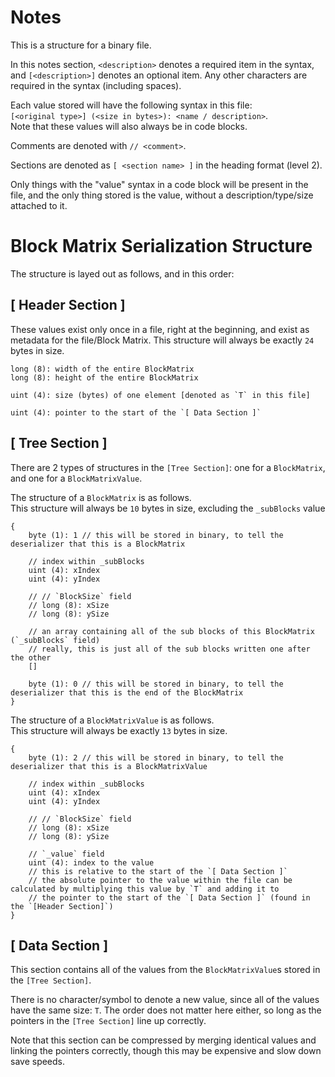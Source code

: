 # Notes

This is a structure for a binary file.

In this notes section, `<description>` denotes a required item in the syntax, and `[<description>]` denotes an optional item.
Any other characters are required in the syntax (including spaces).

Each value stored will have the following syntax in this file:  
`[<original type>] (<size in bytes>): <name / description>`.  
Note that these values will also always be in code blocks.  

Comments are denoted with `// <comment>`.  

Sections are denoted as `[ <section name> ]` in the heading format (level 2).  

Only things with the "value" syntax in a code block will be present in the file, and the only thing stored is the value, without a description/type/size attached to it.

# Block Matrix Serialization Structure

The structure is layed out as follows, and in this order:

## [ Header Section ]

These values exist only once in a file, right at the beginning, and exist as metadata for the file/Block Matrix.
This structure will always be exactly `24` bytes in size.

```
long (8): width of the entire BlockMatrix
long (8): height of the entire BlockMatrix

uint (4): size (bytes) of one element [denoted as `T` in this file]

uint (4): pointer to the start of the `[ Data Section ]`
```

## [ Tree Section ]

There are 2 types of structures in the `[Tree Section]`: one for a `BlockMatrix`, and one for a `BlockMatrixValue`.

The structure of a `BlockMatrix` is as follows.  
This structure will always be `10` bytes in size, excluding the `_subBlocks` value  

```
{
    byte (1): 1 // this will be stored in binary, to tell the deserializer that this is a BlockMatrix

    // index within _subBlocks
    uint (4): xIndex
    uint (4): yIndex

    // // `BlockSize` field
    // long (8): xSize
    // long (8): ySize

    // an array containing all of the sub blocks of this BlockMatrix (`_subBlocks` field)
    // really, this is just all of the sub blocks written one after the other
    []
    
    byte (1): 0 // this will be stored in binary, to tell the deserializer that this is the end of the BlockMatrix
}
```



The structure of a `BlockMatrixValue` is as follows.  
This structure will always be exactly `13` bytes in size.  

```
{
    byte (1): 2 // this will be stored in binary, to tell the deserializer that this is a BlockMatrixValue

    // index within _subBlocks
    uint (4): xIndex
    uint (4): yIndex

    // // `BlockSize` field
    // long (8): xSize
    // long (8): ySize

    // `_value` field
    uint (4): index to the value
    // this is relative to the start of the `[ Data Section ]`
    // the absolute pointer to the value within the file can be calculated by multiplying this value by `T` and adding it to
    // the pointer to the start of the `[ Data Section ]` (found in the `[Header Section]`)
}

```

## [ Data Section ]

This section contains all of the values from the `BlockMatrixValue`s stored in the `[Tree Section]`.

There is no character/symbol to denote a new value, since all of the values have the same size: `T`.
The order does not matter here either, so long as the pointers in the `[Tree Section]` line up correctly.  

Note that this section can be compressed by merging identical values and linking the pointers correctly, though this may be expensive and slow down save speeds.
